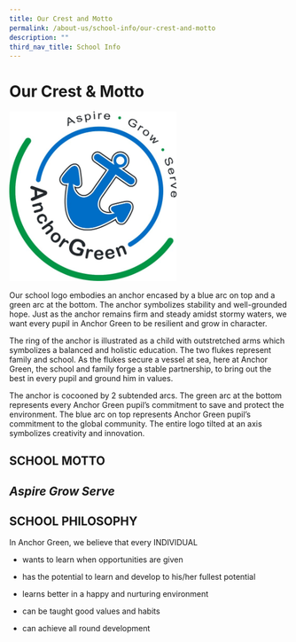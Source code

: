 ```yaml
---
title: Our Crest and Motto
permalink: /about-us/school-info/our-crest-and-motto
description: ""
third_nav_title: School Info
---
```

Our Crest & Motto
=================


<img src="/images/AGPS%20SCHOOL%20CREST.jpg"
style="width:60%">

Our school logo embodies an anchor encased by a blue arc on top and a green arc at the bottom. The anchor symbolizes stability and well-grounded hope. Just as the anchor remains firm and steady amidst stormy waters, we want every pupil in Anchor Green to be resilient and grow in character.  
  
The ring of the anchor is illustrated as a child with outstretched arms which symbolizes a balanced and holistic education. The two flukes represent family and school. As the flukes secure a vessel at sea, here at Anchor Green, the school and family forge a stable partnership, to bring out the best in every pupil and ground him in values.  
  
The anchor is cocooned by 2 subtended arcs. The green arc at the bottom represents every Anchor Green pupil’s commitment to save and protect the environment. The blue arc on top represents Anchor Green pupil’s commitment to the global community. The entire logo tilted at an axis symbolizes creativity and innovation.

  

  

**SCHOOL MOTTO**
----------------

**_Aspire Grow Serve_**
-----------------------

  

**SCHOOL PHILOSOPHY**
---------------------

  

In Anchor Green, we believe that every INDIVIDUAL

*   wants to learn when opportunities are given
    
*   has the potential to learn and develop to his/her fullest potential
    
*   learns better in a happy and nurturing environment
    
*   can be taught good values and habits
    
*   can achieve all round development